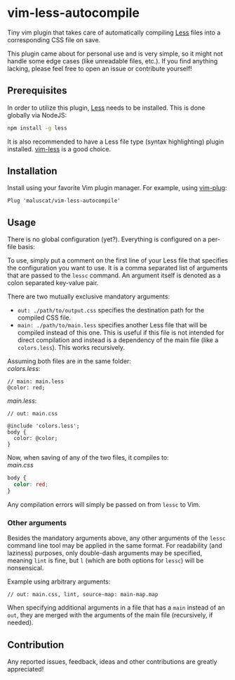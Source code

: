 # vim-less-autocompile
Tiny vim plugin that takes care of automatically compiling [Less](https://lesscss.org/)
files into a corresponding CSS file on save.

This plugin came about for personal use and is very simple, so it might not handle some
edge cases (like unreadable files, etc.). If you find anything lacking, please feel free
to open an issue or contribute yourself!


## Prerequisites
In order to utilize this plugin, [Less](https://lesscss.org/) needs to be installed.
This is done globally via NodeJS:
```sh
npm install -g less
```

It is also recommended to have a Less file type (syntax highlighting) plugin installed.
[vim-less](https://github.com/groenewege/vim-less) is a good choice.


## Installation
Install using your favorite Vim plugin manager. For example, using [vim-plug](https://github.com/junegunn/vim-plug):
```vim
Plug 'maluscat/vim-less-autocompile'
```


## Usage
There is no global configuration (yet?). Everything is configured on a per-file basis:

To use, simply put a comment on the first line of your Less file that specifies the
configuration you want to use. It is a comma separated list of arguments that are passed
to the `lessc` command. An argument itself is denoted as a colon separated key-value pair.

There are two mutually exclusive mandatory arguments:
- `out: ./path/to/output.css` specifies the destination path for the compiled CSS file.
- `main: ./path/to/main.less` specifies another Less file that will be compiled instead of this one.
  This is useful if this file is not intended for direct compilation and instead is a dependency
  of the main file (like a `colors.less`). This works recursively.

Assuming both files are in the same folder:<br>
*colors.less*:
```less
// main: main.less
@color: red;
```
*main.less*:
```less
// out: main.css

@include 'colors.less';
body {
  color: @color;
}
```
Now, when saving of any of the two files, it compiles to:<br>
*main.css*
```css
body {
  color: red;
}
```

Any compilation errors will simply be passed on from `lessc` to Vim.

### Other arguments
Besides the mandatory arguments above, any other arguments of the `lessc` command line tool
may be applied in the same format.
For readability (and laziness) purposes, only double-dash arguments may be specified,
meaning `lint` is fine, but `l` (which are both options for `lessc`) will be nonsensical.

Example using arbitrary arguments:
```less
// out: main.css, lint, source-map: main-map.map
```

When specifying additional arguments in a file that has a `main` instead of an `out`,
they are merged with the arguments of the main file (recursively, if needed).


## Contribution
Any reported issues, feedback, ideas and other contributions are greatly appreciated!

